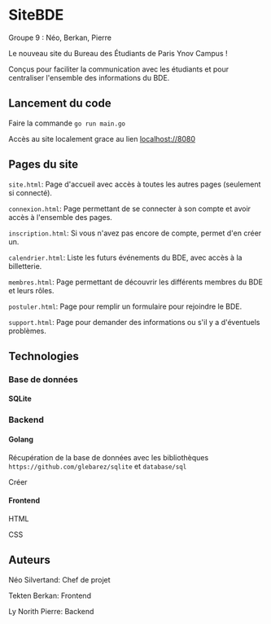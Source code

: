# SiteBDE

Groupe 9 : Néo, Berkan, Pierre

Le nouveau site du Bureau des Étudiants de Paris Ynov Campus !

Conçus pour faciliter la communication avec les étudiants et pour centraliser l'ensemble des informations du BDE.

## Lancement du code

Faire la commande ``go run main.go``

Accès au site localement grace au lien [localhost://8080](localhost://8080)

## Pages du site

``site.html``: Page d'accueil avec accès à toutes les autres pages (seulement si connecté).

``connexion.html``: Page permettant de se connecter à son compte et avoir accès à l'ensemble des pages.

``inscription.html``: Si vous n'avez pas encore de compte, permet d'en créer un.

``calendrier.html``: Liste les futurs événements du BDE, avec accès à la billetterie.

``membres.html``: Page permettant de découvrir les différents membres du BDE et leurs rôles.

``postuler.html``: Page pour remplir un formulaire pour rejoindre le BDE.

``support.html``: Page pour demander des informations ou s'il y a d'éventuels problèmes.

## Technologies

### Base de données

#### SQLite

### Backend

#### Golang

Récupération de la base de données avec les bibliothèques ``https://github.com/glebarez/sqlite`` et ``database/sql``

Créer

#### Frontend

HTML

CSS

## Auteurs

Néo Silvertand: Chef de projet

Tekten Berkan: Frontend

Ly Norith Pierre: Backend
